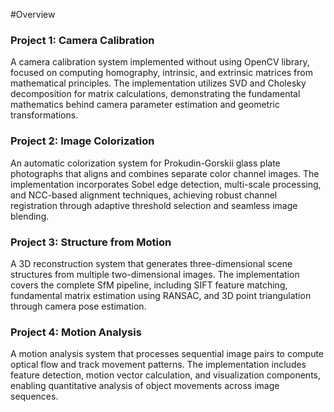 #Overview

### Project 1: Camera Calibration

A camera calibration system implemented without using OpenCV library, focused on computing homography, intrinsic, and extrinsic matrices from mathematical principles. The implementation utilizes SVD and Cholesky decomposition for matrix calculations, demonstrating the fundamental mathematics behind camera parameter estimation and geometric transformations.

### Project 2: Image Colorization

An automatic colorization system for Prokudin-Gorskii glass plate photographs that aligns and combines separate color channel images. The implementation incorporates Sobel edge detection, multi-scale processing, and NCC-based alignment techniques, achieving robust channel registration through adaptive threshold selection and seamless image blending.

### Project 3: Structure from Motion

A 3D reconstruction system that generates three-dimensional scene structures from multiple two-dimensional images. The implementation covers the complete SfM pipeline, including SIFT feature matching, fundamental matrix estimation using RANSAC, and 3D point triangulation through camera pose estimation.

### Project 4: Motion Analysis

A motion analysis system that processes sequential image pairs to compute optical flow and track movement patterns. The implementation includes feature detection, motion vector calculation, and visualization components, enabling quantitative analysis of object movements across image sequences.
